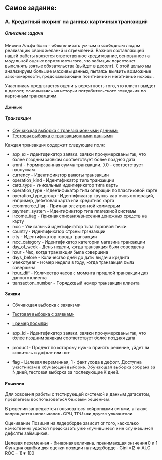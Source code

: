 ## Самое задание:

### A. Кредитный скоринг на данных карточных транзакций
##### Описание задачи
Миссия Альфа-Банк - обеспечивать умным и свободным людям реализацию своих желаний и стремлений. Важной составляющей нашей работы является ответственное кредитование, основанное на модельной оценке вероятности того, что заёмщик перестанет выполнять взятые обязательства (выйдет в дефолт). С этой целью мы анализируем большие массивы данных, пытаясь выявить возможные закономерности, предсказывающие позитивные и негативные исходы.

Участникам предлагается оценить вероятность того, что клиент выйдет в дефолт, основываясь на истории потребительского поведения по карточным транзакциям.

#### Данные
##### Транзакции
- [Обучающая выборка с транзакционными данными](https://drive.google.com/file/d/1HjAHsB2zpUxA9Do3tBwjPbVQHEGFfEaU/view)
- [Тестовая выборка с транзакционными данными](https://drive.google.com/file/d/1SfBZqoUZs-nqZocLdaF7-1IPORIF1a_s/view)

Каждая транзакция содержит следующие поля:

- app_id - Идентификатор заявки. заявки пронумерованы так, что более поздним заявкам соответствует более поздняя дата
- amnt - Нормированная сумма транзакции. 0.0 - соответствует пропускам
- currency - Идентификатор валюты транзакции
- operation_kind - Идентификатор типа транзакции
- card_type - Уникальный идентификатор типа карты
- operation_type - Идентификатор типа операции по пластиковой карте
- operation_type_group - Идентификатор группы карточных операций, например, дебетовая карта или кредитная карта
- ecommerce_flag - Признак электронной коммерции
- payment_system - Идентификатор типа платежной системы
- income_flag - Признак списания/внесения денежных средств на карту
- mcc - Уникальный идентификатор типа торговой точки
- country - Идентификатор страны транзакции
- city - Идентификатор города транзакции
- mcc_category - Идентификатор категории магазина транзакции
- day_of_week - День недели, когда транзакция была совершена
- hour - Час, когда транзакция была совершена
- days_before - Количество дней до даты выдачи кредита
- weekofyear - Номер недели в году, когда транзакция была совершена
- hour_diff - Количество часов с момента прошлой транзакции для данного клиента
- transaction_number - Порядковый номер транзакции клиента

#### Заявки
- [Обучающая выборка с заявками](https://drive.google.com/file/d/1nrOugQVzM5T0GbBwwd0yf3t4d5ijegDQ/view)
- [Тестовая выборка с заявками](https://drive.google.com/file/d/1wpfkK6AEPolTNI2Q-BO6wLop6qsdk4Zu/view)
- [Пример посылки](https://drive.google.com/file/d/1-sYfKZrLwKd6yWcWhBSaWZsemi-Bre3e/view)


- app_id - Идентификатор заявки. заявки пронумерованы так, что более поздним заявкам соответствует более поздняя дата
- product - Продукт по которому нужно принять решение, уйдет ли заявитель в дефолт или нет
- flag - Целевая переменная, 1 - факт ухода в дефолт. Доступна участникам в обучающей выборке.
Обучающая выборка собрана за N дней, тестовая выборка за последующие K дней.

#### Решения
Для освоения работы с тестирующей системой и данным датасетом, предлагаем воспользоваться базовым решением.

В решении запрещается пользоваться нейронными сетями, а также запрещается использовать GPU, TPU или другие ускорители.

Оценивание
Позиция на лидерборде зависит от того, насколько качественно удастся предсказать уже случившиеся и не случившиеся дефолты заёмщиков.

Целевая переменная - бинарная величина, принимающая значения 0 и 1
Функция ошибки для оценки позиции на лидерборде - Gini =(2 ∗ AUC ROC − 1)∗ 100


